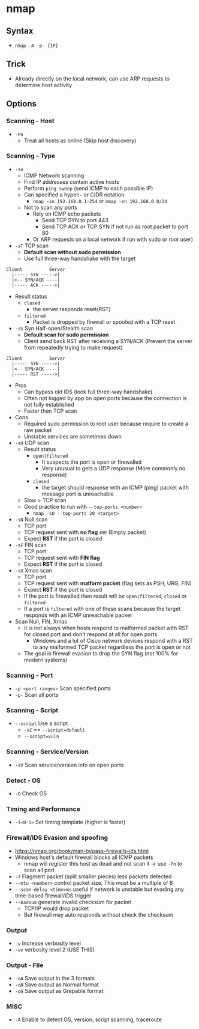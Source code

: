 # nmap

## Syntax

- `nmap -A -p- {IP}`

## Trick

- Already directly on the local network, can use ARP requests to determine host activity

## Options

### Scanning - Host

- `-Pn`
  - Treat all hosts as online (Skip host discovery)

### Scanning - Type 

- `-sn`
  - ICMP Network scanning
  - Find IP addresses contain active hosts
  - Perform `ping sweep` (send ICMP to each possible IP)
  - Can specified a hypen`-` or CIDR notation
    - `nmap -sn 192.168.0.1-254` or `nmap -sn 192.168.0.0/24`
  - Not to scan any ports
    - Rely on ICMP echo packets
      - Send TCP SYN to port 443
      - Send TCP ACK or TCP SYN if not run as root packet to port 80
    - Or ARP requests on a local network if run with sudo or root user)
- `-sT` TCP scan
  - **Default scan without sudo permission**
  - Use full three-way handshake with the target
```
Client          Server
  |----- SYN ----->|
  |<-- SYN/ACK ----|
  |----- ACK ----->|
```
  - Result status
    - `closed`
      - the server responds reset(RST)
    - `filtered`
      - Packet is dropped by firewall or spoofed with a TCP reset
- `-sS` Syn Half-open/Stealth scan
  - **Default scan for sudo permission**
  - Client send back RST after receiving a SYN/ACK (Prevent the server from repeatedly trying to make request)
```
Client          Server
  |----- SYN ----->|
  |<-- SYN/ACK ----|
  |----- RST ----->|
```
  - Pros
    - Can bypass old IDS (look full three-way handshake)
    - Often not logged by app on open ports because the connection is not fully established
    - Faster than TCP scan
  - Cons
    - Required sudo permission to root user because require to create a raw packet
    - Unstable services are sometimes down
- `-sU` UDP scan
  - Result status
    - `open|filtered`
      - It suspects the port is open or firewalled
      - Very unusual to gets a UDP response (More commonly no response)
    - `closed`
      - the target should response with an ICMP (ping) packet with message port is unreachable
  - Slow > TCP scan
  - Good practice to run with `--top-ports <number>`
    - `nmap -sU --top-ports 20 <target>`
- `-sN` Null scan
  - TCP port
  - TCP request sent with **no flag** set (Empty packet)
  - Expect **RST** if the port is closed
- `-sF` FIN scan
  - TCP port
  - TCP request sent with **FIN flag**
  - Expect **RST** if the port is closed
- `-sX` Xmas scan
  - TCP port
  - TCP request sent with **malform packet** (flag sets as PSH, URG, FIN)
  - Expect **RST** if the port is closed
  - If the port is firewalled then result will be `open|filtered`, `closed` or `filtered`
  - If a port is `filtered` with one of these scans because the target responds with an ICMP unreachable packet
- Scan Null, FIN, Xmas
  - it is not always when hosts respond to malformed packet with RST for closed port and don't respond at all for open ports
    - Windows and a lot of Cisco network devices respond with a RST to any malformed TCP packet regardless the port is open or not
  - The goal is firewall evasion to drop the SYN flag (not 100% for modern systems)

### Scanning - Port

- `-p <port ranges>`  Scan specified ports
- `-p-` Scan all ports

### Scanning - Script

- `--script` Use a script
  - `-sC` == `--script=default`
  - `--script=vuln`

### Scanning - Service/Version

- `-sV` Scan service/version info on open ports

### Detect - OS

- `-O` Check OS

### Timing and Performance

- `-T<0-5>` Set timing template (higher is faster)

### Firewall/IDS Evasion and spoofing

- https://nmap.org/book/man-bypass-firewalls-ids.html
- Windows host's default firewall blocks all ICMP packets
  - nmap will register this host as dead and not scan it -> use `-Pn` to scan all port
- `-f` Flagment packet (split smaller pieces) less packets detected
- `--mtu <number>` control packet size. This must be a multiple of 8
- `--scan-delay <time>ms` useful if network is unstable but evading any time-based firewall/IDS trigger
- `--badsum` generate invalid checksum for packet
  - TCP/IP would drop packet
  - But firewall may auto responds without check the checksum

### Output

- `-v` Increase verbosity level
- `-vv` verbosity level 2 (USE THIS)

### Output - File

- `-oA` Save output in the 3 formats
- `-oN` Save output as Normal format
- `-oG` Save output as Grepable format

### MISC

- `-A` Enable to detect OS, version, script scanning, traceroute
